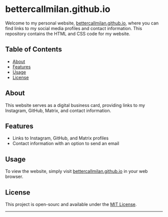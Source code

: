 # bettercallmilan.github.io

Welcome to my personal website, [bettercallmilan.github.io](https://bettercallmilan.github.io), where you can find links to my social media profiles and contact information. This repository contains the HTML and CSS code for my website.

## Table of Contents
- [About](#about)
- [Features](#features)
- [Usage](#usage)
- [License](#license)

## About
This website serves as a digital business card, providing links to my Instagram, GitHub, Matrix, and contact information.

## Features
- Links to Instagram, GitHub, and Matrix profiles
- Contact information with an option to send an email

## Usage
To view the website, simply visit [bettercallmilan.github.io](https://bettercallmilan.github.io) in your web browser.

## License
This project is open-sourc and available under the [MIT License](LICENSE).

---
